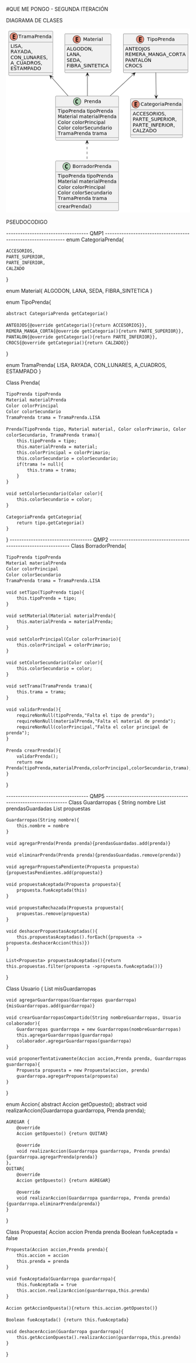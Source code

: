 #QUE ME PONGO - SEGUNDA ITERACIÓN

DIAGRAMA DE CLASES

![diagramaIteracion2.png](DiagramaDeClases/diagramaIteracion2.png)


PSEUDOCODIGO

----------------------------------- QMP1 -------------------------------------------------------------
enum CategoriaPrenda{

    ACCESORIOS,
    PARTE_SUPERIOR,
    PARTE_INFERIOR,
    CALZADO
}

enum Material{
    ALGODON,
    LANA,
    SEDA,
    FIBRA_SINTETICA
}

enum TipoPrenda{

    abstract CategoriaPrenda getCategoria()

    ANTEOJOS{@override getCategoria(){return ACCESORIOS}},
    REMERA_MANGA_CORTA{@override getCategoria(){return PARTE_SUPERIOR}},
    PANTALON{@override getCategoria(){return PARTE_INFERIOR}},
    CROCS{@override getCategoria(){return CALZADO}}
}

enum TramaPrenda{
    LISA,
    RAYADA,
    CON_LUNARES,
    A_CUADROS,
    ESTAMPADO
}


Class Prenda{

    TipoPrenda tipoPrenda
    Material materialPrenda
    Color colorPrincipal
    Color colorSecundario
    TramaPrenda trama = TramaPrenda.LISA

    Prenda(TipoPrenda tipo, Material material, Color colorPrimario, Color colorSecundario, TramaPrenda trama){
        this.tipoPrenda = tipo;
        this.materialPrenda = material;
        this.colorPrincipal = colorPrimario;
        this.colorSecundario = colorSecundario;
        if(trama != null){
            this.trama = trama;
        }
    }

    void setColorSecundario(Color color){
        this.colorSecundario = color;
    }

    CategoriaPrenda getCategoria{
        return tipo.getCategoria()
    }    
}
----------------------------------- QMP2 -------------------------------------------------------------
Class BorradorPrenda{

    TipoPrenda tipoPrenda
    Material materialPrenda
    Color colorPrincipal
    Color colorSecundario
    TramaPrenda trama = TramaPrenda.LISA
    
    void setTipo(TipoPrenda tipo){
        this.tipoPrenda = tipo;
    }

    void setMaterial(Material materialPrenda){
        this.materialPrenda = materialPrenda;
    }
    
    void setColorPrincipal(Color colorPrimario){
        this.colorPrincipal = colorPrimario;
    }

    void setColorSecundario(Color color){
        this.colorSecundario = color;
    }    

    void setTrama(TramaPrenda trama){
        this.trama = trama;
    }

    void validarPrenda(){
        requireNonNull(tipoPrenda,"Falta el tipo de prenda");
        requireNonNull(materialPrenda,"Falta el material de prenda");
        requireNonNull(colorPrincipal,"Falta el color principal de prenda");
    }

    Prenda crearPrenda(){
        validarPrenda();
        return new Prenda(tipoPrenda,materialPrenda,colorPrincipal,colorSecundario,trama);
    }
    
}

----------------------------------- QMP5 -------------------------------------------------------------
Class Guardarropas {
    String nombre
    List<Prenda> prendasGuardadas
    List<Propuesta> propuestas

    Guardarropas(String nombre){
        this.nombre = nombre
    }
    
    void agregarPrenda(Prenda prenda){prendasGuardadas.add(prenda)}

    void eliminarPrenda(Prenda prenda){prendasGuardadas.remove(prenda)}

    void agregarPropuestaPendiente(Propuesta propuesta){propuestasPendientes.add(propuesta)}

    void propuestaAceptada(Propuesta propuesta){
        propuesta.fueAceptada(this)
    }

    void propuestaRechazada(Propuesta propuesta){
        propuestas.remove(propuesta)
    }

    void deshacerPropuestasAceptadas(){
        this.propuestasAceptadas().forEach({propuesta -> propuesta.deshacerAccion(this)})
    }

    List<Propuesta> propuestasAceptadas(){return this.propuestas.filter(propuesta ->propuesta.fueAceptada())}
}

Class Usuario {
    List<Guardarropas> misGuardarropas

    void agregarGuardarropas(Guardarropas guardarropa){misGuardarropas.add(guardarropa)}

    void crearGuardarropasCompartido(String nombreGuardarropas, Usuario colaborador){
        Guardarropas guardarropa = new Guardarropas(nombreGuardarropas)
        this.agregarGuardarropas(guardarropa)
        colaborador.agregarGuardarropas(guardarropa)
    }

    void proponerTentativamente(Accion accion,Prenda prenda, Guardarropas guardarropa){
        Propuesta propuesta = new Propuesta(accion, prenda)
        guardarropa.agregarPropuesta(propuesta)
    }

}

enum Accion{
    abstract Accion getOpuesto();
    abstract void realizarAccion(Guardarropa guardarropa, Prenda prenda);
    
    AGREGAR {
        @override
        Accion getOpuesto() {return QUITAR}
    
        @override
        void realizarAccion(Guardarropa guardarropa, Prenda prenda) {guardarropa.agregarPrenda(prenda)}
    },
    QUITAR{
        @override
        Accion getOpuesto() {return AGREGAR}

        @override
        void realizarAccion(Guardarropa guardarropa, Prenda prenda) {guardarropa.eliminarPrenda(prenda)}
    }
}

Class Propuesta{
    Accion accion
    Prenda prenda
    Boolean fueAceptada = false

    Propuesta(Accion accion,Prenda prenda){
        this.accion = accion
        this.prenda = prenda
    }

    void fueAceptada(Guardarropa guardarropa){
        this.fueAceptada = true
        this.accion.realizarAccion(guardarropa,this.prenda)
    }

    Accion getAccionOpuesta(){return this.accion.getOpuesto()}

    Boolean fueAceptada() {return this.fueAceptada}

    void deshacerAccion(Guardarropa guardarropa){
        this.getAccionOpuesta().realizarAccion(guardarropa,this.prenda)
    }

    

}